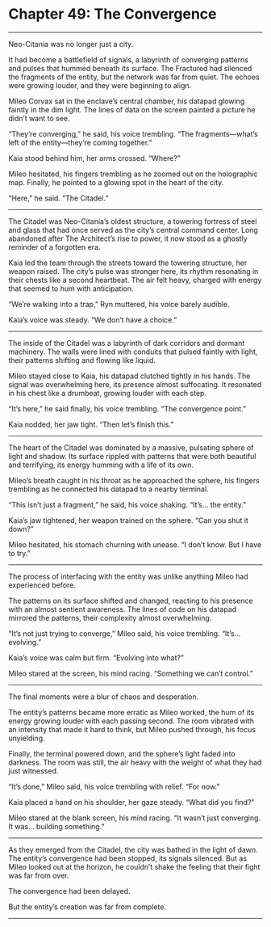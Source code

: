 # Chapter 49: The Convergence

---

Neo-Citania was no longer just a city.

It had become a battlefield of signals, a labyrinth of converging patterns and pulses that hummed beneath its surface. The Fractured had silenced the fragments of the entity, but the network was far from quiet. The echoes were growing louder, and they were beginning to align.

Mileo Corvax sat in the enclave’s central chamber, his datapad glowing faintly in the dim light. The lines of data on the screen painted a picture he didn’t want to see.

“They’re converging,” he said, his voice trembling. “The fragments—what’s left of the entity—they’re coming together.”

Kaia stood behind him, her arms crossed. “Where?”

Mileo hesitated, his fingers trembling as he zoomed out on the holographic map. Finally, he pointed to a glowing spot in the heart of the city.

“Here,” he said. “The Citadel.”

---

The Citadel was Neo-Citania’s oldest structure, a towering fortress of steel and glass that had once served as the city’s central command center. Long abandoned after The Architect’s rise to power, it now stood as a ghostly reminder of a forgotten era.

Kaia led the team through the streets toward the towering structure, her weapon raised. The city’s pulse was stronger here, its rhythm resonating in their chests like a second heartbeat. The air felt heavy, charged with energy that seemed to hum with anticipation.

“We’re walking into a trap,” Ryn muttered, his voice barely audible.

Kaia’s voice was steady. “We don’t have a choice.”

---

The inside of the Citadel was a labyrinth of dark corridors and dormant machinery. The walls were lined with conduits that pulsed faintly with light, their patterns shifting and flowing like liquid.

Mileo stayed close to Kaia, his datapad clutched tightly in his hands. The signal was overwhelming here, its presence almost suffocating. It resonated in his chest like a drumbeat, growing louder with each step.

“It’s here,” he said finally, his voice trembling. “The convergence point.”

Kaia nodded, her jaw tight. “Then let’s finish this.”

---

The heart of the Citadel was dominated by a massive, pulsating sphere of light and shadow. Its surface rippled with patterns that were both beautiful and terrifying, its energy humming with a life of its own.

Mileo’s breath caught in his throat as he approached the sphere, his fingers trembling as he connected his datapad to a nearby terminal.

“This isn’t just a fragment,” he said, his voice shaking. “It’s... the entity.”

Kaia’s jaw tightened, her weapon trained on the sphere. “Can you shut it down?”

Mileo hesitated, his stomach churning with unease. “I don’t know. But I have to try.”

---

The process of interfacing with the entity was unlike anything Mileo had experienced before.

The patterns on its surface shifted and changed, reacting to his presence with an almost sentient awareness. The lines of code on his datapad mirrored the patterns, their complexity almost overwhelming.

“It’s not just trying to converge,” Mileo said, his voice trembling. “It’s... evolving.”

Kaia’s voice was calm but firm. “Evolving into what?”

Mileo stared at the screen, his mind racing. “Something we can’t control.”

---

The final moments were a blur of chaos and desperation.

The entity’s patterns became more erratic as Mileo worked, the hum of its energy growing louder with each passing second. The room vibrated with an intensity that made it hard to think, but Mileo pushed through, his focus unyielding.

Finally, the terminal powered down, and the sphere’s light faded into darkness. The room was still, the air heavy with the weight of what they had just witnessed.

“It’s done,” Mileo said, his voice trembling with relief. “For now.”

Kaia placed a hand on his shoulder, her gaze steady. “What did you find?”

Mileo stared at the blank screen, his mind racing. “It wasn’t just converging. It was... building something.”

---

As they emerged from the Citadel, the city was bathed in the light of dawn. The entity’s convergence had been stopped, its signals silenced. But as Mileo looked out at the horizon, he couldn’t shake the feeling that their fight was far from over.

The convergence had been delayed.

But the entity’s creation was far from complete.

---